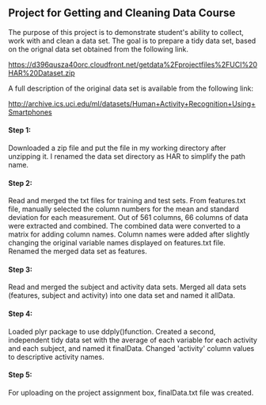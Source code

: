 ##  Project for Getting and Cleaning Data Course

The purpose of this project is to demonstrate student's ability to collect, work with and
clean a data set. The goal is to prepare a tidy data set, based on the orignal data set
obtained from the following link.

https://d396qusza40orc.cloudfront.net/getdata%2Fprojectfiles%2FUCI%20HAR%20Dataset.zip 

A full description of the original data set is available from the following link:

http://archive.ics.uci.edu/ml/datasets/Human+Activity+Recognition+Using+Smartphones 

#### Step 1:
Downloaded a zip file and put the file in my working directory after unzipping it.
I renamed the data set directory as HAR to simplify the path name.

#### Step 2:
Read and merged the txt files for training and test sets. From features.txt file, manually
selected the column numbers for the mean and standard deviation for each measurement.
Out of 561 columns, 66 columns of data were extracted and combined. The combined data were
converted to a matrix for adding column names. Column names were added after slightly
changing the original variable names displayed on features.txt file. Renamed the merged
data set as features.

#### Step 3:
Read and merged the subject and activity data sets. 
Merged all data sets (features, subject and activity) into one data set and named it allData.

#### Step 4:
Loaded plyr package to use ddply()function.
Created a second, independent tidy data set with the average of each variable for each activity
and each subject, and named it finalData. 
Changed 'activity' column values to descriptive activity names.

#### Step 5:
For uploading on the project assignment box, finalData.txt file was created.
